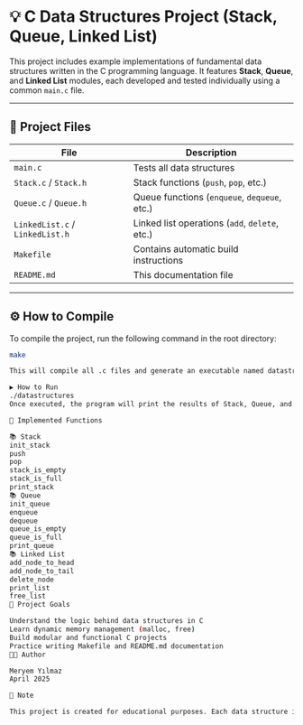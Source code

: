 # 💡 C Data Structures Project (Stack, Queue, Linked List)

This project includes example implementations of fundamental data structures written in the C programming language. It features **Stack**, **Queue**, and **Linked List** modules, each developed and tested individually using a common `main.c` file.

---

## 📂 Project Files

| File                     | Description                                  |
|--------------------------|----------------------------------------------|
| `main.c`                 | Tests all data structures                    |
| `Stack.c` / `Stack.h`     | Stack functions (`push`, `pop`, etc.)        |
| `Queue.c` / `Queue.h`     | Queue functions (`enqueue`, `dequeue`, etc.) |
| `LinkedList.c` / `LinkedList.h` | Linked list operations (`add`, `delete`, etc.) |
| `Makefile`               | Contains automatic build instructions       |
| `README.md`              | This documentation file                     |

---

## ⚙️ How to Compile

To compile the project, run the following command in the root directory:

```bash
make

This will compile all .c files and generate an executable named datastructures.

▶️ How to Run
./datastructures
Once executed, the program will print the results of Stack, Queue, and Linked List operations to the terminal in order.

📌 Implemented Functions

📚 Stack
init_stack
push
pop
stack_is_empty
stack_is_full
print_stack
📚 Queue
init_queue
enqueue
dequeue
queue_is_empty
queue_is_full
print_queue
📚 Linked List
add_node_to_head
add_node_to_tail
delete_node
print_list
free_list
🎯 Project Goals

Understand the logic behind data structures in C
Learn dynamic memory management (malloc, free)
Build modular and functional C projects
Practice writing Makefile and README.md documentation
👩‍💻 Author

Meryem Yılmaz
April 2025

📝 Note

This project is created for educational purposes. Each data structure is built as an independent module and the project is open for further development. Feel free to fork and extend it!